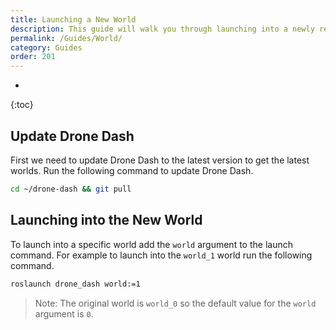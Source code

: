 ```yaml
---
title: Launching a New World
description: This guide will walk you through launching into a newly released world.
permalink: /Guides/World/
category: Guides
order: 201
---
```

* 
{:toc}

## Update Drone Dash
First we need to update Drone Dash to the latest version to get the latest worlds. Run the following command to update Drone Dash.
```bash
cd ~/drone-dash && git pull
```

## Launching into the New World
To launch into a specific world add the `world` argument to the launch command. For example to launch into the `world_1` world run the following command.
```bash
roslaunch drone_dash world:=1
```

> Note: The original world is `world_0` so the default value for the `world` argument is `0`.